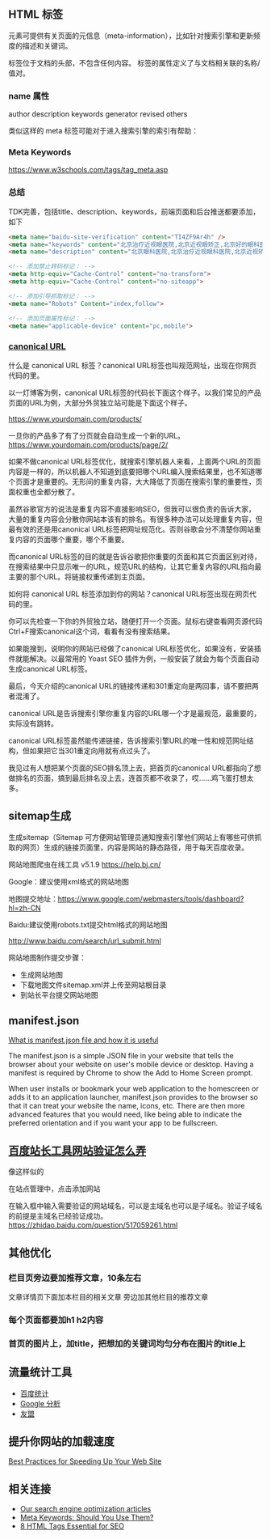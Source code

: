 ## HTML <meta> 标签
<meta> 元素可提供有关页面的元信息（meta-information），比如针对搜索引擎和更新频度的描述和关键词。

<meta> 标签位于文档的头部，不包含任何内容。<meta> 标签的属性定义了与文档相关联的名称/值对。

### name 属性
author
description
keywords
generator
revised
others

类似这样的 meta 标签可能对于进入搜索引擎的索引有帮助：
<meta name="keywords" content="HTML,ASP,PHP,SQL">

### Meta Keywords
https://www.w3schools.com/tags/tag_meta.asp

### 总结
TDK完善，包括title、description、keywords，前端页面和后台推送都要添加，如下
```html
<meta name="baidu-site-verification" content="TI4ZF9Ar4h" />
<meta name="keywords" content="北京治疗近视眼医院,北京近视眼矫正,北京好的眼科医院,北京朝阳区眼科医院">
<meta name="description" content="北京眼科医院,北京治疗近视眼科医院,北京近视矫正,北京朝阳区眼科医院,北京***医院是北京好的眼科医院,我院采用先进的飞秒手术,国内外专家就诊.治疗近视选择北京眼科.24小时咨询电话****">

<!-- 添加禁止转码标记： -->
<meta http-equiv="Cache-Control" content="no-transform">
<meta http-equiv="Cache-Control" content="no-siteapp">

<!-- 添加引导抓取标记： -->
<meta name="Robots" Content="index,follow">

<!-- 添加页面属性标记： -->
<meta name="applicable-device" content="pc,mobile">
```

<!-- 添加权重标记： -->
### [canonical URL](https://www.1deng.me/canonical-url.html)
什么是 canonical URL 标签？canonical URL标签也叫规范网址，出现在你网页代码的<head>里。

以一灯博客为例，canonical URL标签的代码长下面这个样子。以我们常见的产品页面的URL为例，大部分外贸独立站可能是下面这个样子。

https://www.yourdomain.com/products/

一旦你的产品多了有了分页就会自动生成一个新的URL。https://www.yourdomain.com/products/page/2/

如果不做canonical URL标签优化，就搜索引擎机器人来看，上面两个URL的页面内容是一样的，所以机器人不知道到底要把哪个URL编入搜索结果里，也不知道哪个页面才是重要的。无形间的重复内容，大大降低了页面在搜索引擎的重要性，页面权重也全都分散了。

虽然谷歌官方的说法是重复内容不直接影响SEO，但我可以很负责的告诉大家，大量的重复内容会分散你网站本该有的排名。有很多种办法可以处理重复内容，但最有效的还是用canonical URL标签把网址规范化。否则谷歌会分不清楚你网站重复内容的页面哪个重要，哪个不重要。

而canonical URL标签的目的就是告诉谷歌把你重要的页面和其它页面区别对待，在搜索结果中只显示唯一的URL，规范URL的结构，让其它重复内容的URL指向最主要的那个URL。将链接权重传递到主页面。

如何将 canonical URL 标签添加到你的网站？canonical URL标签出现在网页代码的<head>里。

你可以先检查一下你的外贸独立站，随便打开一个页面。鼠标右键查看网页源代码Ctrl+F搜索canonical这个词，看看有没有搜索结果。

如果能搜到，说明你的网站已经做了canonical URL标签优化，如果没有，安装插件就能解决。以最常用的 Yoast SEO 插件为例，一般安装了就会为每个页面自动生成canonical URL标签。

最后，今天介绍的canonical URL的链接传递和301重定向是两回事，请不要把两者混淆了。

canonical URL是告诉搜索引擎你重复内容的URL哪一个才是最规范，最重要的，实际没有跳转。

canonical URL标签虽然能传递链接，告诉搜索引擎URL的唯一性和规范网址结构，但如果把它当301重定向用就有点过头了。

我见过有人想把某个页面的SEO排名顶上去，把首页的canonical URL都指向了想做排名的页面，搞到最后排名没上去，连首页都不收录了，哎......鸡飞蛋打想太多。

## sitemap生成
生成sitemap（Sitemap 可方便网站管理员通知搜索引擎他们网站上有哪些可供抓取的网页）生成的链接页面里，内容是网站的静态路径，用于每天百度收录。

网站地图爬虫在线工具 v5.1.9 
https://help.bj.cn/

Google：建议使用xml格式的网站地图

地图提交地址：https://www.google.com/webmasters/tools/dashboard?hl=zh-CN

Baidu:建议使用robots.txt提交html格式的网站地图

http://www.baidu.com/search/url_submit.html

网站地图制作提交步骤：
* 生成网站地图
* 下载地图文件sitemap.xml并上传至网站根目录
* 到站长平台提交网站地图

## manifest.json 
[What is manifest.json file and how it is useful](https://hackthestuff.com/article/what-is-manifest-json-file-and-how-it-is-useful)

The manifest.json is a simple JSON file in your website that tells the browser about your website on user's mobile device or desktop. Having a manifest is required by Chrome to show the Add to Home Screen prompt.

When user installs or bookmark your web application to the homescreen or adds it to an application launcher, manifest.json provides to the browser so that it can treat your website the name, icons, etc. There are then more advanced features that you would need, like being able to indicate the preferred orientation and if you want your app to be fullscreen.

## [百度站长工具网站验证怎么弄](https://ziyuan.baidu.com/)
<meta name="baidu-site-verification" content="kT79NPl4uYFAczS3" />像这样似的

在站点管理中，点击添加网站

在输入框中输入需要验证的网站域名，可以是主域名也可以是子域名。验证子域名的前提是主域名已经验证成功。
https://zhidao.baidu.com/question/517059261.html


## 其他优化
### 栏目页旁边要加推荐文章，10条左右
文章详情页下面加本栏目的相关文章
旁边加其他栏目的推荐文章

### 每个页面都要加h1 h2内容

### 首页的图片上，加title，把想加的关键词均匀分布在图片的title上


## 流量统计工具
- [百度统计](https://wangzhan.baidu.com/)
- [Google 分析](https://analytics.google.com/)
- [友盟](https://www.umeng.com/)


## 提升你网站的加载速度
[Best Practices for Speeding Up Your Web Site](https://developer.yahoo.com/performance/rules.html?guccounter=1)

## 相关连接
- [Our search engine optimization articles](https://www.semrush.com/blog/category/seo/)
- [Meta Keywords: Should You Use Them?](https://www.semrush.com/blog/meta-keywords/?kw=&cmp=UK_SRCH_DSA_Blog_Core_BU_EN&label=dsa_pagefeed&Network=g&Device=c&utm_content=484278207965&kwid=dsa-1053501803507&cmpid=11776881484&agpid=113846074465&BU=Core&extid=167346296701&adpos=&gclid=Cj0KCQjw1dGJBhD4ARIsANb6OdkvXLMr4TytlzRe5QYAR_MHigS7kxeWWqXhe6clTF2PD4CCCXfU1ZYaAncrEALw_wcB
)
- [8 HTML Tags Essential for SEO](https://www.link-assistant.com/news/html-tags-for-seo.html)